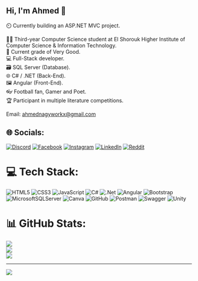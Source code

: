 ## Hi, I'm Ahmed 👋

⏲️ Currently building an ASP.NET MVC project. <br/>

​👨‍🎓 Third-year Computer Science student at El Shorouk Higher Institute of Computer Science & Information Technology. <br/>
💯 Current grade of Very Good. <br/>
💻 Full-Stack developer. <br/>
🗃️ SQL Server (Database). <br/>
🌐 C# / .NET (Back-End). <br/>
🖼️ Angular (Front-End). <br/>
👓 Football fan, Gamer and Poet. <br/>
🏆 Participant in multiple literature competitions. <br/>

Email: ahmednagyworkx@gmail.com
## 🌐 Socials:
[![Discord](https://img.shields.io/badge/Discord-%237289DA.svg?logo=discord&logoColor=white)](https://discord.gg/http://discordapp.com/users/560204460148654233) [![Facebook](https://img.shields.io/badge/Facebook-%231877F2.svg?logo=Facebook&logoColor=white)](https://facebook.com/ahmed.nagyx) [![Instagram](https://img.shields.io/badge/Instagram-%23E4405F.svg?logo=Instagram&logoColor=white)](https://instagram.com/ahmed.nagyx) [![LinkedIn](https://img.shields.io/badge/LinkedIn-%230077B5.svg?logo=linkedin&logoColor=white)](https://linkedin.com/in/ahmed-nagyx) [![Reddit](https://img.shields.io/badge/Reddit-%23FF4500.svg?logo=Reddit&logoColor=white)](https://reddit.com/user/AhmedNagyx) 

# 💻 Tech Stack:
![HTML5](https://img.shields.io/badge/html5-%23E34F26.svg?style=for-the-badge&logo=html5&logoColor=white) ![CSS3](https://img.shields.io/badge/css3-%231572B6.svg?style=for-the-badge&logo=css3&logoColor=white) ![JavaScript](https://img.shields.io/badge/javascript-%23323330.svg?style=for-the-badge&logo=javascript&logoColor=%23F7DF1E) ![C#](https://img.shields.io/badge/c%23-%23239120.svg?style=for-the-badge&logo=csharp&logoColor=white) ![.Net](https://img.shields.io/badge/.NET-5C2D91?style=for-the-badge&logo=.net&logoColor=white) ![Angular](https://img.shields.io/badge/angular-%23DD0031.svg?style=for-the-badge&logo=angular&logoColor=white) ![Bootstrap](https://img.shields.io/badge/bootstrap-%238511FA.svg?style=for-the-badge&logo=bootstrap&logoColor=white) ![MicrosoftSQLServer](https://img.shields.io/badge/Microsoft%20SQL%20Server-CC2927?style=for-the-badge&logo=microsoft%20sql%20server&logoColor=white) ![Canva](https://img.shields.io/badge/Canva-%2300C4CC.svg?style=for-the-badge&logo=Canva&logoColor=white) ![GitHub](https://img.shields.io/badge/github-%23121011.svg?style=for-the-badge&logo=github&logoColor=white) ![Postman](https://img.shields.io/badge/Postman-FF6C37?style=for-the-badge&logo=postman&logoColor=white) ![Swagger](https://img.shields.io/badge/-Swagger-%23Clojure?style=for-the-badge&logo=swagger&logoColor=white) ![Unity](https://img.shields.io/badge/unity-%23000000.svg?style=for-the-badge&logo=unity&logoColor=white)
# 📊 GitHub Stats:
![](https://github-readme-stats.vercel.app/api?username=AhmedNagyx&theme=github_dark_dimmed&hide_border=false&include_all_commits=false&count_private=false)<br/>
![](https://nirzak-streak-stats.vercel.app/?user=AhmedNagyx&theme=github_dark_dimmed&hide_border=false)<br/>
![](https://github-readme-stats.vercel.app/api/top-langs/?username=AhmedNagyx&theme=github_dark_dimmed&hide_border=false&include_all_commits=false&count_private=false&layout=compact)

---
[![](https://visitcount.itsvg.in/api?id=AhmedNagyx&icon=0&color=0)](https://visitcount.itsvg.in)

<!-- Proudly created with GPRM ( https://gprm.itsvg.in ) -->
